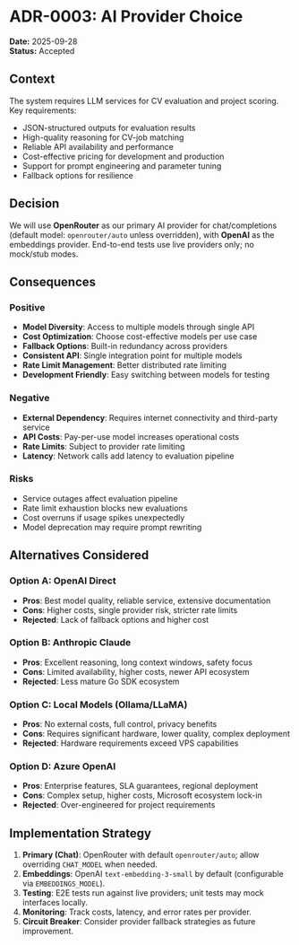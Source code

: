 # ADR-0003: AI Provider Choice

**Date:** 2025-09-28  
**Status:** Accepted  

## Context

The system requires LLM services for CV evaluation and project scoring. Key requirements:
- JSON-structured outputs for evaluation results
- High-quality reasoning for CV-job matching
- Reliable API availability and performance
- Cost-effective pricing for development and production
- Support for prompt engineering and parameter tuning
- Fallback options for resilience

## Decision

We will use **OpenRouter** as our primary AI provider for chat/completions (default model: `openrouter/auto` unless overridden), with **OpenAI** as the embeddings provider. End-to-end tests use live providers only; no mock/stub modes.

## Consequences

### Positive
- **Model Diversity**: Access to multiple models through single API
- **Cost Optimization**: Choose cost-effective models per use case
- **Fallback Options**: Built-in redundancy across providers
- **Consistent API**: Single integration point for multiple models
- **Rate Limit Management**: Better distributed rate limiting
- **Development Friendly**: Easy switching between models for testing

### Negative
- **External Dependency**: Requires internet connectivity and third-party service
- **API Costs**: Pay-per-use model increases operational costs
- **Rate Limits**: Subject to provider rate limiting
- **Latency**: Network calls add latency to evaluation pipeline

### Risks
- Service outages affect evaluation pipeline
- Rate limit exhaustion blocks new evaluations
- Cost overruns if usage spikes unexpectedly
- Model deprecation may require prompt rewriting

## Alternatives Considered

### Option A: OpenAI Direct
- **Pros**: Best model quality, reliable service, extensive documentation
- **Cons**: Higher costs, single provider risk, stricter rate limits
- **Rejected**: Lack of fallback options and higher cost

### Option B: Anthropic Claude
- **Pros**: Excellent reasoning, long context windows, safety focus
- **Cons**: Limited availability, higher costs, newer API ecosystem
- **Rejected**: Less mature Go SDK ecosystem

### Option C: Local Models (Ollama/LLaMA)
- **Pros**: No external costs, full control, privacy benefits
- **Cons**: Requires significant hardware, lower quality, complex deployment
- **Rejected**: Hardware requirements exceed VPS capabilities

### Option D: Azure OpenAI
- **Pros**: Enterprise features, SLA guarantees, regional deployment
- **Cons**: Complex setup, higher costs, Microsoft ecosystem lock-in
- **Rejected**: Over-engineered for project requirements

## Implementation Strategy

1. **Primary (Chat)**: OpenRouter with default `openrouter/auto`; allow overriding `CHAT_MODEL` when needed.
2. **Embeddings**: OpenAI `text-embedding-3-small` by default (configurable via `EMBEDDINGS_MODEL`).
3. **Testing**: E2E tests run against live providers; unit tests may mock interfaces locally.
4. **Monitoring**: Track costs, latency, and error rates per provider.
5. **Circuit Breaker**: Consider provider fallback strategies as future improvement.
